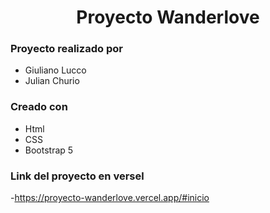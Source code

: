 <h1 align="center">Proyecto Wanderlove</h1>

### Proyecto realizado por

- Giuliano Lucco
- Julian Churio


### Creado con

- Html
- CSS
- Bootstrap 5

### Link del proyecto en versel 

-https://proyecto-wanderlove.vercel.app/#inicio
